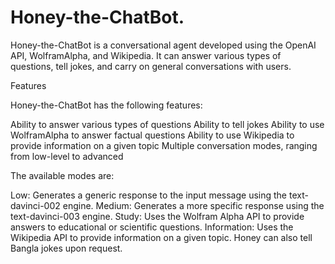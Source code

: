 # Honey-the-ChatBot. 
Honey-the-ChatBot is a conversational agent developed using the OpenAI API, WolframAlpha, and Wikipedia. It can answer various types of questions, tell jokes, and carry on general conversations with users.

Features

Honey-the-ChatBot has the following features:

Ability to answer various types of questions
Ability to tell jokes
Ability to use WolframAlpha to answer factual questions
Ability to use Wikipedia to provide information on a given topic
Multiple conversation modes, ranging from low-level to advanced

The available modes are:

Low: Generates a generic response to the input message using the text-davinci-002 engine.
Medium: Generates a more specific response using the text-davinci-003 engine.
Study: Uses the Wolfram Alpha API to provide answers to educational or scientific questions.
Information: Uses the Wikipedia API to provide information on a given topic.
Honey can also tell Bangla jokes upon request.
